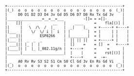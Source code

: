 

	
	
	+-----------------------------------------------------+
	|(_)  o  o  o  o  o  o  o  o  o  o  o  o  o  o  o  (_)|
	|     D0 D1 D2 D3 D4 3v Gd D5 D6 D7 D8 Rx Tx Gd 3v    |
	|________________=__=__=___         -[]= = =[]-       |
	|    []|              __   |    ____     =    fla[()] |
	||     |   \  /\  /  |_    |  _|    |_   = +-----+ +----+
	||___  |    \/  \/ i |  i  | |        |  = |     | |    |
	| ___|||        ESP8266    | |________|  = |     | |    |
	||___ ||  _  _  _          |  || || ||   = +-----+ |    |
	| ___||| |_ |  |           |  []    =    = []  =   +----+
	||____|| |  |_ |_802.11g/n |  +----+     =     =      |
	|______|___________________|  |    |     =    rst[()] |
	|                             +----+     =  -=-       |
	| _   A0 Rv Rv S3 S2 S1 Cm S0 Cl Gd 3v En Rs Gd Vi  _ |
	|(_)  o  o  o  o  o  o  o  o  o  o  o  o  o  o  o  (_)|
	+-----------------------------------------------------+
